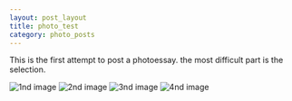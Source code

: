 ```yaml
---
layout: post_layout
title: photo_test
category: photo_posts
---
```


This is the first attempt to post a photoessay. the most difficult part is the selection.

![1nd image](http://farm8.staticflickr.com/7329/12107997464_7ffab67b9a_c.jpg)
![2nd image](http://farm8.staticflickr.com/7432/12107567305_d7d09f8d40_c.jpg)
![3nd image](http://farm6.staticflickr.com/5476/12108302156_3de19272e1_c.jpg)
![4nd image](http://farm6.staticflickr.com/5538/12175421005_fa8b947131_c.jpg)
